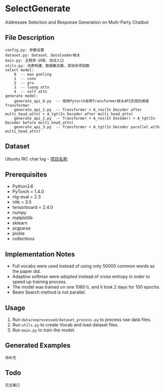 # SelectGenerate

Addressee Selection and Response Generation on Multi-Party Chatbot

## File Description

```
config.py: 参数设置
dataset.py: Dataset、Dataloader相关
main.py: 主程序-训练、测试入口
utils.py: 词表构建、数据集加载、其他杂项函数
select model:
    0  -- max pooling
    1  -- conv
    2  -- gru
    3  -- luong attn
    4  -- self attn
generate model:
    generate_api_0.py  -- 使用Pytorch自带Transformer相关API实现的原版Transformer
    generate_api_1.py  -- Transformer + A_res(In Decoder after multi_head_attn) + A_tgt(In Decoder after multi_head_attn)
    generate_api_2.py  -- Transformer + A_res(In Encoder) + A_tgt(In Decoder before multi_head_attn)
    generate_api_3.py  -- Transformer + A_tgt(In Decoder parallel with multi_head_attn)
```

## Dataset

Ubuntu IRC chat log - [项目名称](网址)

## Prerequisites

- Python3.6
- PyTorch = 1.4.0
- nlg-eval = 2.3
- nltk = 3.5
- tensorboard = 2.4.0
- numpy
- matplotlib
- sklearn
- argparse
- pickle
- collections

## Implementation Notes

- Full vocabs were used instead of using only 50000 common words as the paper did.
- Adaptive softmax were adopted instead of cross entropy in order to speed up training process.
- The model was trained on one 1080 ti, and it took 2 days for 100 epochs.
- Beam Search method is not parallel.

## Usage

1. Run ```data/unprocessed/dataset_process.py``` to process raw data files.
2. Run ```utils.py``` to create Vocab and load dataset files.
3. Run ```main.py``` to train the model.

## Generated Examples

    待补充

## Todo

    交互接口


